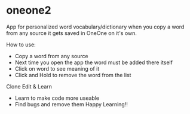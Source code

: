 # oneone2
App for personalized word vocabulary/dictionary when you copy a word from any source it gets saved in OneOne on it's own.

How to use: 
* Copy a word from any source
* Next time you open the app the word must be added there itself
* Click on word to see meaning of it
* Click and Hold to remove the word from the list

Clone Edit & Learn  
* Learn to make code more useable
* Find bugs and remove them
Happy Learning!!


